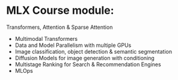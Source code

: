 # MLX Course module:

Transformers, Attention & Sparse Attention
- Multimodal Transformers
- Data and Model Parallelism with multiple GPUs
- Image classification, object detection & semantic segmentation
- Diffusion Models for image generation with conditioning
- Multistage Ranking for Search & Recommendation Engines
- MLOps
